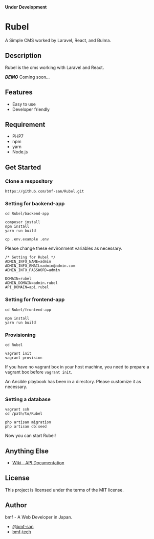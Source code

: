 **Under Development**

# Rubel
A Simple CMS worked by Laravel, React, and Bulma.



## Description
Rubel is the cms working with Laravel and React.

***DEMO***
Coming soon...

## Features
+ Easy to use
+ Developer friendly

## Requirement
+ PHP7
+ npm
+ yarn
+ Node.js

## Get Started

### Clone a respository
```
https://github.com/bmf-san/Rubel.git
```

### Setting for backend-app
```
cd Rubel/backend-app

composer install
npm install
yarn run build

cp .env.example .env
```

Please change these environment variables as necessary.

```
/* Setting for Rubel */
ADMIN_INFO_NAME=admin
ADMIN_INFO_EMAIL=admin@admin.com
ADMIN_INFO_PASSWORD=admin

DOMAIN=rubel
ADMIN_DOMAIN=admin.rubel
API_DOMAIN=api.rubel
```

### Setting for frontend-app

```
cd Rubel/frontend-app

npm install
yarn run build
```

### Provisioning

```
cd Rubel

vagrant init
vagrant provision
```

If you have no vagrant box in your host machine, you need to prepare a vagrant box before `vagrant init`.

An Ansible playbook has been in a directory. 
Please customize it as necessary.

### Setting a database

```
vagrant ssh
cd /path/to/Rubel

php artisan migration
php artisan db:seed
```

Now you can start Rubel!

## Anything Else
+ [Wiki - API Documentation](https://github.com/bmf-san/laravel-react-blog-boilerplate/wiki/API-Documentation)

## License
This project is licensed under the terms of the MIT license.

## Author
bmf - A Web Developer in Japan.

+ [@bmf-san](https://twitter.com/bmf_san)
+ [bmf-tech](http://bmf-tech.com/)
